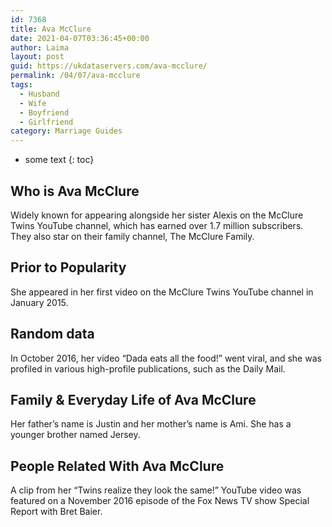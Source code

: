 ```yaml
---
id: 7368
title: Ava McClure
date: 2021-04-07T03:36:45+00:00
author: Laima
layout: post
guid: https://ukdataservers.com/ava-mcclure/
permalink: /04/07/ava-mcclure
tags:
  - Husband
  - Wife
  - Boyfriend
  - Girlfriend
category: Marriage Guides
---
```


* some text
{: toc}


## Who is Ava McClure
                  
                  
                  
Widely known for appearing alongside her sister Alexis on the McClure Twins YouTube channel, which has earned over 1.7 million subscribers. They also star on their family channel, The McClure Family.
                  
              
            
              
            
                
                
                
## Prior to Popularity
                  
                  
                  
She appeared in her first video on the McClure Twins YouTube channel in January 2015.  
                  
              
            
              
            
                
                
                
## Random data
                  
                  
                  
In October 2016, her video &#8220;Dada eats all the food!&#8221; went viral, and she was profiled in various high-profile publications, such as the Daily Mail.
                  
              
            
              
            
                
                
                
## Family & Everyday Life of Ava McClure
                  
                  
                  
Her father&#8217;s name is Justin and her mother&#8217;s name is Ami. She has a younger brother named Jersey. 
                  
              
            
              
            
                
                
                
## People Related With Ava McClure
                  
                  
                  
A clip from her &#8220;Twins realize they look the same!&#8221; YouTube video was featured on a November 2016 episode of the Fox News TV show Special Report with Bret Baier. 
                  
              
            
              
            
                
              
            
              
              
            
            
              
            
          
          
          